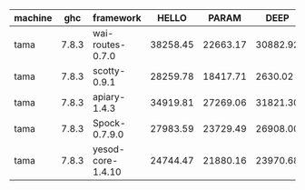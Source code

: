 |machine  |ghc    |framework        |HELLO   |PARAM   |DEEP    |AFTER_DEEP|
|---------|-------|-----------------|--------|--------|--------|----------|
|tama     |7.8.3  |wai-routes-0.7.0 |38258.45|22663.17|30882.92|38904.70  |
|tama     |7.8.3  |scotty-0.9.1     |28259.78|18417.71|2630.02 |9764.79   |
|tama     |7.8.3  |apiary-1.4.3     |34919.81|27269.06|31821.30|36002.25  |
|tama     |7.8.3  |Spock-0.7.9.0    |27983.59|23729.49|26908.00|29449.15  |
|tama     |7.8.3  |yesod-core-1.4.10|24744.47|21880.16|23970.68|28265.04  |
